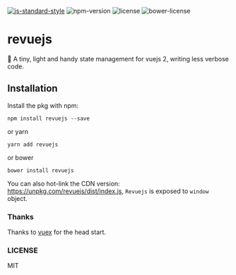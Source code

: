 [![js-standard-style](https://img.shields.io/badge/code%20style-standard-brightgreen.svg)](http://standardjs.com) ![npm-version](https://img.shields.io/npm/v/revuejs.svg) ![license](https://img.shields.io/npm/l/revuejs.svg) ![bower-license](https://img.shields.io/bower/l/revuejs.svg)

# revuejs
:rabbit2: A tiny, light and handy state management for vuejs 2, writing less verbose code.

## Installation
Install the pkg with npm:
```
npm install revuejs --save
```
or yarn
```
yarn add revuejs
```
or bower
```
bower install revuejs
```
You can also hot-link the CDN version: https://unpkg.com/revuejs/dist/index.js, `Revuejs` is exposed to `window` object.

### Thanks

Thanks to [vuex](https://github.com/vuejs/vuex) for the head start.

### LICENSE
MIT

